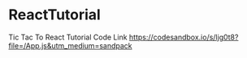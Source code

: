 # ReactTutorial
Tic Tac To React Tutorial Code Link
https://codesandbox.io/s/ljg0t8?file=/App.js&utm_medium=sandpack
